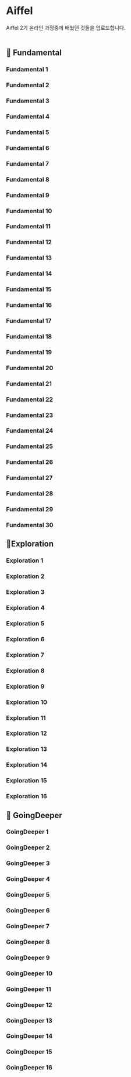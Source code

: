 # Aiffel
Aiffel 2기 온라인 과정중에 배웠던 것들을 업로드합니다.
<br/>
<br/>

## 🔑 Fundamental

### Fundamental 1
### Fundamental 2
### Fundamental 3
### Fundamental 4
### Fundamental 5
### Fundamental 6
### Fundamental 7
### Fundamental 8
### Fundamental 9
### Fundamental 10
### Fundamental 11
### Fundamental 12
### Fundamental 13
### Fundamental 14
### Fundamental 15
### Fundamental 16
### Fundamental 17
### Fundamental 18
### Fundamental 19
### Fundamental 20
### Fundamental 21
### Fundamental 22
### Fundamental 23
### Fundamental 24
### Fundamental 25
### Fundamental 26
### Fundamental 27
### Fundamental 28
### Fundamental 29
### Fundamental 30


## 🍒Exploration

### Exploration 1
### Exploration 2
### Exploration 3
### Exploration 4
### Exploration 5
### Exploration 6
### Exploration 7
### Exploration 8
### Exploration 9
### Exploration 10
### Exploration 11
### Exploration 12
### Exploration 13
### Exploration 14
### Exploration 15
### Exploration 16


## 🍑 GoingDeeper
### GoingDeeper 1
### GoingDeeper 2
### GoingDeeper 3
### GoingDeeper 4
### GoingDeeper 5
### GoingDeeper 6
### GoingDeeper 7
### GoingDeeper 8
### GoingDeeper 9
### GoingDeeper 10
### GoingDeeper 11
### GoingDeeper 12
### GoingDeeper 13
### GoingDeeper 14
### GoingDeeper 15
### GoingDeeper 16
